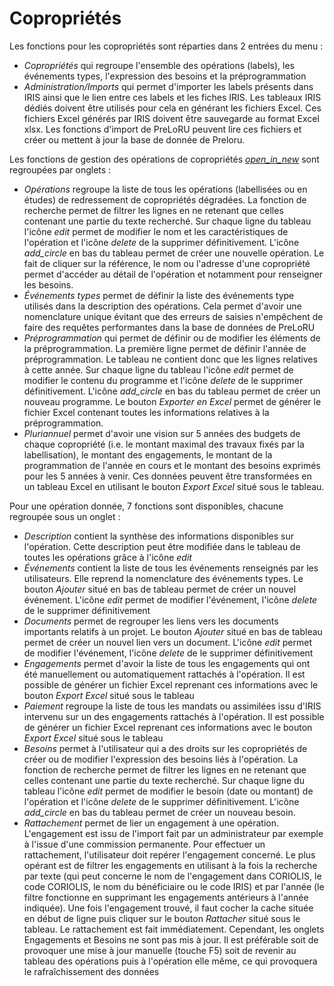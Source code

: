# <div class="text-h4 pb-3" id="copro">Copropriétés</div>

Les fonctions pour les copropriétés sont réparties dans 2 entrées du menu :
* *Copropriétés* qui regroupe l'ensemble des opérations (labels), les événements types, l'expression des besoins et la préprogrammation
* *Administration/Imports* qui permet d'importer les labels présents dans IRIS ainsi que le lien entre ces labels et les fiches IRIS. Les tableaux IRIS dédiés doivent être utilisés pour cela en générant les fichiers Excel. Ces fichiers Excel générés par IRIS doivent être sauvegarde au format Excel xlsx. Les fonctions d'import de PreLoRU peuvent lire ces fichiers et créer ou mettent à jour la base de donnée de Preloru.

Les fonctions de gestion des opérations de copropriétés <a href="/copros/"><i class="material-icons">open_in_new</i></a> sont regroupées par onglets :
* *Opérations* regroupe la liste de tous les opérations (labellisées ou en études) de redressement de copropriétés dégradées. La fonction de recherche permet de filtrer les lignes en ne retenant que celles contenant une partie du texte recherché. Sur chaque ligne du tableau l'icône <i class="material-icons">edit</i> permet de modifier le nom et les caractéristiques de l'opération et l'icône <i class="material-icons">delete</i> de la supprimer définitivement. L'icône <i class="material-icons">add_circle</i> en bas du tableau permet de créer une nouvelle opération. Le fait de cliquer sur la référence, le nom ou l'adresse d'une copropriété permet d'accéder au détail de l'opération et notamment pour renseigner les besoins.
* *Événements types* permet de définir la liste des événements type utilisés dans la description des opérations. Cela permet d'avoir une nomenclature unique évitant que des erreurs de saisies n'empêchent de faire des requêtes performantes dans la base de données de PreLoRU
* *Préprogrammation* qui permet de définir ou de modifier les éléments de la préprogrammation. La première ligne permet de définir l'année de préprogrammation. Le tableau ne contient donc que les lignes relatives à cette année. Sur chaque ligne du tableau l'icône <i class="material-icons">edit</i> permet de modifier le contenu du programme et l'icône <i class="material-icons">delete</i> de le supprimer définitivement. L'icône <i class="material-icons">add_circle</i> en bas du tableau permet de créer un nouveau programme. Le bouton *Exporter en Excel* permet de générer le fichier Excel contenant toutes les informations relatives à la préprogrammation.
* *Pluriannuel* permet d'avoir une vision sur 5 années des budgets de chaque copropriété (i.e. le montant maximal des travaux fixés par la labellisation), le montant des engagements, le montant de la programmation de l'année en cours et le montant des besoins exprimés pour les 5 années à venir. Ces données peuvent être transformées en un tableau Excel en utilisant le bouton *Export Excel* situé sous le tableau.

Pour une opération donnée, 7 fonctions sont disponibles, chacune regroupée sous un onglet :
* *Description* contient la synthèse des informations disponibles sur l'opération. Cette description peut être modifiée dans le tableau de toutes les opérations grâce à l'icône <i class="material-icons">edit</i>
* *Événements* contient la liste de tous les événements renseignés par les utilisateurs. Elle reprend la nomenclature des événements types. Le bouton *Ajouter* situé en bas de tableau permet de créer un nouvel événement. L'icône <i class="material-icons">edit</i> permet de modifier l'événement, l'icône <i class="material-icons">delete</i> de le supprimer définitivement
* *Documents* permet de regrouper les liens vers les documents importants relatifs à un projet. Le bouton *Ajouter* situé en bas de tableau permet de créer un nouvel lien vers un document. L'icône <i class="material-icons">edit</i> permet de modifier l'événement, l'icône <i class="material-icons">delete</i> de le supprimer définitivement
* *Engagements* permet d'avoir la liste de tous les engagements qui ont été manuellement ou automatiquement rattachés à l'opération. Il est possible de générer un fichier Excel reprenant ces informations avec le bouton *Export Excel* situé sous le tableau
* *Paiement* regroupe la liste de tous les mandats ou assimilées issu d'IRIS intervenu sur un des engagements rattachés à l'opération. Il est possible de générer un fichier Excel reprenant ces informations avec le bouton *Export Excel* situé sous le tableau
* *Besoins* permet à l'utilisateur qui a des droits sur les copropriétés de créer ou de modifier l'expression des besoins liés à l'opération. La fonction de recherche permet de filtrer les lignes en ne retenant que celles contenant une partie du texte recherché. Sur chaque ligne du tableau l'icône <i class="material-icons">edit</i> permet de modifier le besoin (date ou montant) de l'opération et l'icône <i class="material-icons">delete</i> de le supprimer définitivement. L'icône <i class="material-icons">add_circle</i> en bas du tableau permet de créer un nouveau besoin.
* *Rattachement* permet de lier un engagement à une opération. L'engagement est issu de l'import fait par un administrateur par exemple à l'issue d'une commission permanente. Pour effectuer un rattachement, l'utilisateur doit repérer l'engagement concerné. Le plus opérant est de filtrer les engagements en utilisant à la fois la recherche par texte (qui peut concerne le nom de l'engagement dans CORIOLIS, le code CORIOLIS, le nom du bénéficiaire ou le code IRIS) et par l'année (le filtre fonctionne en supprimant les engagements antérieurs à l'année indiquée). Une fois l'engagement trouvé, il faut cocher la cache située en début de ligne puis cliquer sur le bouton *Rattacher* situé sous le tableau. Le rattachement est fait immédiatement. Cependant, les onglets Engagements et Besoins ne sont pas mis à jour. Il est préférable soit de provoquer une mise à jour manuelle (touche F5) soit de revenir au tableau des opérations puis à l'opération elle même, ce qui provoquera le rafraîchissement des données
